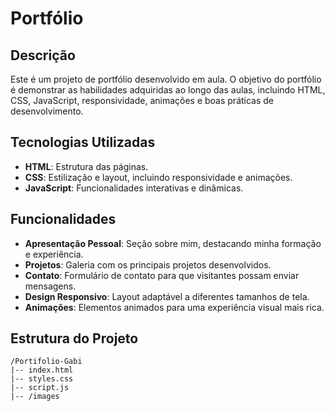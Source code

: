 # Portfólio

## Descrição
Este é um projeto de portfólio desenvolvido em aula. O objetivo do portfólio é demonstrar as habilidades adquiridas ao longo das aulas, incluindo HTML, CSS, JavaScript, responsividade, animações e boas práticas de desenvolvimento.

## Tecnologias Utilizadas
- **HTML**: Estrutura das páginas.
- **CSS**: Estilização e layout, incluindo responsividade e animações.
- **JavaScript**: Funcionalidades interativas e dinâmicas.

## Funcionalidades
- **Apresentação Pessoal**: Seção sobre mim, destacando minha formação e experiência.
- **Projetos**: Galeria com os principais projetos desenvolvidos.
- **Contato**: Formulário de contato para que visitantes possam enviar mensagens.
- **Design Responsivo**: Layout adaptável a diferentes tamanhos de tela.
- **Animações**: Elementos animados para uma experiência visual mais rica.

## Estrutura do Projeto
```
/Portifolio-Gabi
|-- index.html
|-- styles.css
|-- script.js
|-- /images
```


